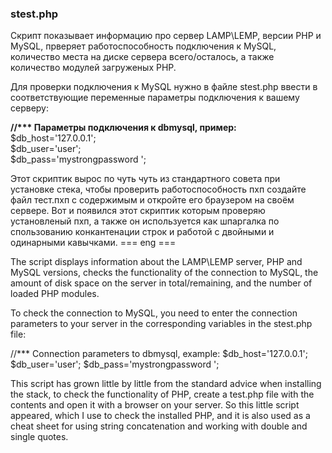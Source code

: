 ### stest.php
Скрипт показывает информацию про сервер LAMP\LEMP, версии PHP и MySQL, прверяет работоспособность подключения к MySQL, количество места на диске сервера всего/осталось, а также количество модулей загруженых PHP.

Для проверки подключения к MySQL нужно в файле stest.php ввести в соответствующие переменные параметры подключения к вашему серверу:

__//*** Параметры подключения к dbmysql, пример:__   
$db_host='127.0.0.1';   
$db_user='user';   
$db_pass='mystrongpassword ';   

Этот скриптик вырос по чуть чуть из стандартного совета при установке стека, чтобы проверить работоспособность пхп создайте файл тест.пхп с содержимым <?пхпинфо()?> 
и откройте его браузером на своём сервере. Вот и появился этот скриптик которым проверяю установленый пхп, а также он используется как шпаргалка 
по спользованию конкантенации строк и работой с двойными и одинарными кавычками.
=== eng ===

The script displays information about the LAMP\LEMP server, PHP and MySQL versions, checks the functionality of the connection to MySQL, the amount of disk space on the server in total/remaining, and the number of loaded PHP modules.

To check the connection to MySQL, you need to enter the connection parameters to your server in the corresponding variables in the stest.php file:

//*** Connection parameters to dbmysql, example:
$db_host='127.0.0.1';
$db_user='user';
$db_pass='mystrongpassword ';

This script has grown little by little from the standard advice when installing the stack, to check the functionality of PHP, create a test.php file with the contents <?phpinfo()?> 
and open it with a browser on your server. So this little script appeared, which I use to check the installed PHP, and it is also used as a cheat sheet for using string concatenation and working with double and single quotes.
